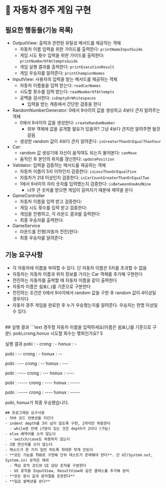 # 📌 자동차 경주 게임 구현
## 필요한 행동들(기능 목록)
- OutputView: 출력과 관련된 유틸성 메서드를 제공하는 객체
  - 자동차 이름 입력을 위한 가이드를 출력한다: `printNameInputGuide`
  - 게임 시도 횟수 입력을 위한 가이드를 출력한다: `printNumberOfAttemptsGuide`
  - 게임 실행 결과를 출력한다: `printExecutionResult`
  - 게임 우승자를 알려준다: `printChampionNames`
- InputView: 사용자의 입력을 받는 메서드를 제공하는 객체
  - 자동차 이름들을 입력 받는다: `readCarNames`
  - 시도할 횟수를 입력 받는다: `readNumberOfAttempts`
  - 공백을 검사한다: `isEmptyOrWhitespaces`
    - 입력을 받는 계층에서 간단한 검증을 한다
- RandomNumberGenerator: 0에서 9사이의 값을 생성하고 4보다 큰지 알려주는 객체
  - 0에서 9사이의 값을 생성한다: `createRandomNumber`
    - 외부 객체에 값을 공개할 필요가 있을까? 그냥 4보다 큰지만 알려주면 될것 같음
  - 생성한 random 값이 4보다 큰지 알려준다: `isGreaterThanOrEqualThanFour`
- Car:
  - random 값 생성기에 자신이 움직여도 되는지 물어본다: `canMove`
  - 움직인 후 본인의 위치를 갱신한다: `updatePosition`
- Validator: 입력을 검증하는 메서드를 제공하는 객체
  - 자동차 이름이 5자 이하인지 검증한다: `isLessThanOrEqualFive`
  - 자동차가 2대 이상인지 검증한다: `isCarCountGreaterThanOrEqualTwo`
  - 1에서 9사이의 자리 숫자를 입력했는지 검증한다: `isBetweenOneAndNine`
    - 너무 큰 숫자를 받으면 게임이 길어지기 때문에 제약을 둔다
- GameController
  - 자동차 이름을 입력 받고 검증한다:
  - 게임 시도 횟수를 입력 받고 검증한다:
  - 게임을 진행하고, 각 라운드 결과를 출력한다: 
  - 최종 우승자를 출력한다:
- GameService
  - 라운드를 진행(자동차 전진)한다: 
  - 최종 우승자를 알려준다:

## 기능 요구사항
- 각 자동차에 이름을 부여할 수 있다. 단 자동차 이름은 5자를 초과할 수 없음
- 자동차는 자동차 이름과 위치 정보를 가지는 Car 객체를 추가해 구현한다
- 전진하는 자동차를 출력할 때 자동차 이름을 같이 출력한다
- 자동차 이름은 쉼표(`,`)를 기준으로 구분한다
- 전진하는 조건은 0에서 9사이에서 random 값을 구한 후 random 값이 4이상일 경우이다
- 자동차 경주 게임을 완료한 후 누가 우승했는지를 알려준다. 우승자는 한명 이상일 수 있다.
<br>
## 실행 결과
```text
경주할 자동차 이름을 입력하세요(이름은 쉼표(,)를 기준으로 구분).
pobi,crong,honux
시도할 회수는 몇회인가요?
5

실행 결과
pobi : -
crong : -
honux : -

pobi : --
crong : -
honux : --

pobi : ---
crong : --
honux : ---

pobi : ----
crong : ---
honux : ----

pobi : -----
crong : ----
honux : -----

pobi : -----
crong : ----
honux : -----

pobi, honux가 최종 우승했습니다.
```
## 프로그래밍 요구사항
- 자바 코드 컨벤션을 지킨다
- indent depth를 3이 넘지 않도록 구현, 2까지만 허용한다
  - while문 안에 if문이 있는 것은 depth가 2이다 (가능)
- else 예약어를 쓰지 않는다
  - switch/case도 허용하지 않는다
- 3항 연산자를 쓰지 않는다
- 메소드가 한 가지 일만 하도록 최대한 작게 만든다
- **모든 기능을 TDD로 구현해 단위 테스트가 존재해야 한다**. 단 UI(System.out, System.in) 로직은 제외
  - 핵심 로직 코드와 UI 담당 로직을 구분한다
  - UI 로직을 InputView, ResultView와 같은 클래스를 추가해 분리
- **모든 원시 값과 문자열을 포장한다**
- **일급 컬렉션을 쓴다**
